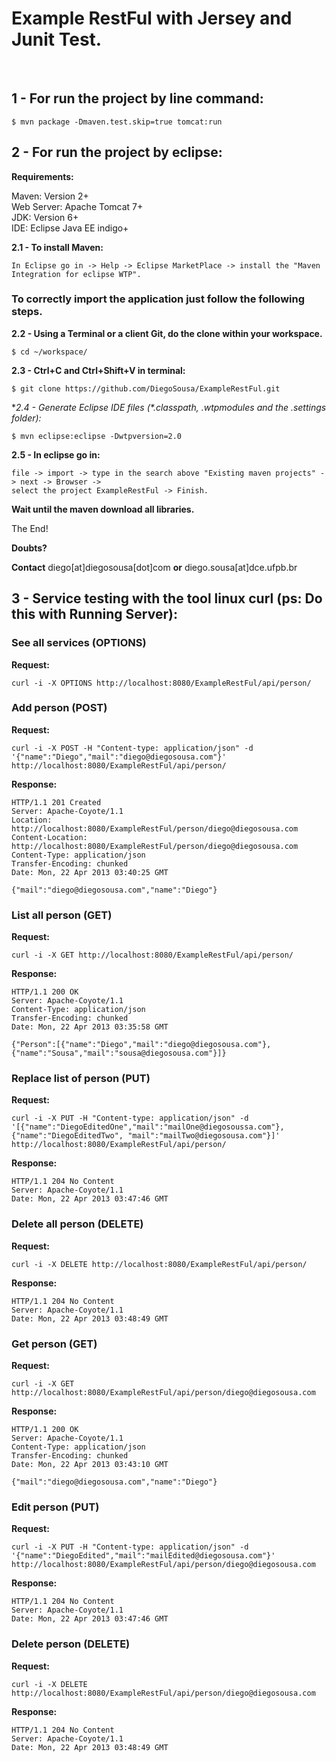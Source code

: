 <h1>Example RestFul with Jersey and Junit Test.</h1>
<br />

<h2>1 - For run the project by line command:</h2>

	$ mvn package -Dmaven.test.skip=true tomcat:run

<h2>2 - For run the project by eclipse:</h2>

**Requirements:**

Maven: Version 2+  
Web Server: Apache Tomcat 7+  
JDK: Version 6+  
IDE: Eclipse Java EE indigo+<br />

**2.1 - To install Maven:**

	In Eclipse go in -> Help -> Eclipse MarketPlace -> install the "Maven Integration for eclipse WTP".

<h3>To correctly import the application just follow the following steps.</h3>

**2.2 - Using a Terminal or a client Git, do the clone within your workspace.**

	$ cd ~/workspace/

**2.3 - Ctrl+C and Ctrl+Shift+V in terminal:**

	$ git clone https://github.com/DiegoSousa/ExampleRestFul.git


**2.4 - Generate Eclipse IDE files (*.classpath, *.wtpmodules and the .settings folder):**

	$ mvn eclipse:eclipse -Dwtpversion=2.0

**2.5 - In eclipse go in:** 

	file -> import -> type in the search above "Existing maven projects" -> next -> Browser -> 
	select the project ExampleRestFul -> Finish.

**Wait until the maven download all libraries.**

The End!

**Doubts?**

**Contact** diego[at]diegosousa[dot]com **or** diego.sousa[at]dce.ufpb.br

<h2>3 - Service testing with the tool linux curl (ps: Do this with Running Server):</h2>

<h3> See all services (OPTIONS)</h3>

**Request:**

	curl -i -X OPTIONS http://localhost:8080/ExampleRestFul/api/person/

<h3>Add person (POST)</h3>

**Request:**

	curl -i -X POST -H "Content-type: application/json" -d '{"name":"Diego","mail":"diego@diegosousa.com"}' http://localhost:8080/ExampleRestFul/api/person/

**Response:**

	HTTP/1.1 201 Created
	Server: Apache-Coyote/1.1
	Location: http://localhost:8080/ExampleRestFul/person/diego@diegosousa.com
	Content-Location: http://localhost:8080/ExampleRestFul/person/diego@diegosousa.com
	Content-Type: application/json
	Transfer-Encoding: chunked
	Date: Mon, 22 Apr 2013 03:40:25 GMT
	
	{"mail":"diego@diegosousa.com","name":"Diego"}


<h3>List all person (GET)</h3>

**Request:**

	curl -i -X GET http://localhost:8080/ExampleRestFul/api/person/

**Response:**

	HTTP/1.1 200 OK
	Server: Apache-Coyote/1.1
	Content-Type: application/json
	Transfer-Encoding: chunked
	Date: Mon, 22 Apr 2013 03:35:58 GMT
	
	{"Person":[{"name":"Diego","mail":"diego@diegosousa.com"},{"name":"Sousa","mail":"sousa@diegosousa.com"}]}


<h3>Replace list of person (PUT)</h3>

**Request:**

	curl -i -X PUT -H "Content-type: application/json" -d '[{"name":"DiegoEditedOne","mail":"mailOne@diegosoussa.com"}, {"name":"DiegoEditedTwo", "mail":"mailTwo@diegosousa.com"}]' http://localhost:8080/ExampleRestFul/api/person/

**Response:**

	HTTP/1.1 204 No Content
	Server: Apache-Coyote/1.1
	Date: Mon, 22 Apr 2013 03:47:46 GMT

<h3>Delete all person (DELETE)</h3>

**Request:**

	curl -i -X DELETE http://localhost:8080/ExampleRestFul/api/person/

**Response:**

	HTTP/1.1 204 No Content
	Server: Apache-Coyote/1.1
	Date: Mon, 22 Apr 2013 03:48:49 GMT

<h3>Get person (GET)</h3>

**Request:**

	curl -i -X GET http://localhost:8080/ExampleRestFul/api/person/diego@diegosousa.com

**Response:**

	HTTP/1.1 200 OK
	Server: Apache-Coyote/1.1
	Content-Type: application/json
	Transfer-Encoding: chunked
	Date: Mon, 22 Apr 2013 03:43:10 GMT
	
	{"mail":"diego@diegosousa.com","name":"Diego"}

<h3>Edit person (PUT)</h3>

**Request:**

	curl -i -X PUT -H "Content-type: application/json" -d '{"name":"DiegoEdited","mail":"mailEdited@diegosousa.com"}' http://localhost:8080/ExampleRestFul/api/person/diego@diegosousa.com

**Response:**

	HTTP/1.1 204 No Content
	Server: Apache-Coyote/1.1
	Date: Mon, 22 Apr 2013 03:47:46 GMT

<h3>Delete person (DELETE)</h3>

**Request:**

	curl -i -X DELETE http://localhost:8080/ExampleRestFul/api/person/diego@diegosousa.com

**Response:**

	HTTP/1.1 204 No Content
	Server: Apache-Coyote/1.1
	Date: Mon, 22 Apr 2013 03:48:49 GMT
